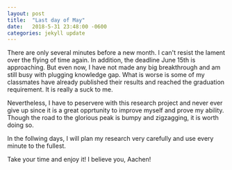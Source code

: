 ```yaml
---
layout: post
title:  "Last day of May"
date:   2018-5-31 23:48:00 -0600
categories: jekyll update
---
```


There are only several minutes before a new month. I can't resist the lament over the flying of time again. In addition, the deadline 
June 15th is approaching. But even now, I have not made any big breakthrough and am still busy with plugging knowledge gap. What is worse is
some of my classmates have already published their results and reached the graduation requirement. It is really a suck to me.

Nevertheless, I have to peservere with this research project and never ever give up since it is a great opprtunity to improve myself and prove
my ability. Though the road to the glorious peak is bumpy and zigzagging, it is worth doing so.

In the follwing days, I will plan my research very carefully and use every minute to the fullest. 

Take your time and enjoy it! I believe you, Aachen!

